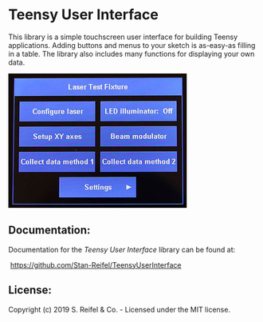 # Teensy User Interface

This library is a simple touchscreen user interface for building Teensy applications.  Adding buttons and menus to your sketch is as-easy-as filling in a table.  The library also includes many functions for displaying your own data.

![alt_text](images/TeensyUserInterface.jpg "Teensy User Interface")


## Documentation:
Documentation for the *Teensy User Interface* library can be found at:

​    https://github.com/Stan-Reifel/TeensyUserInterface



## License:

Copyright (c) 2019 S. Reifel & Co.   -   Licensed under the MIT license.
